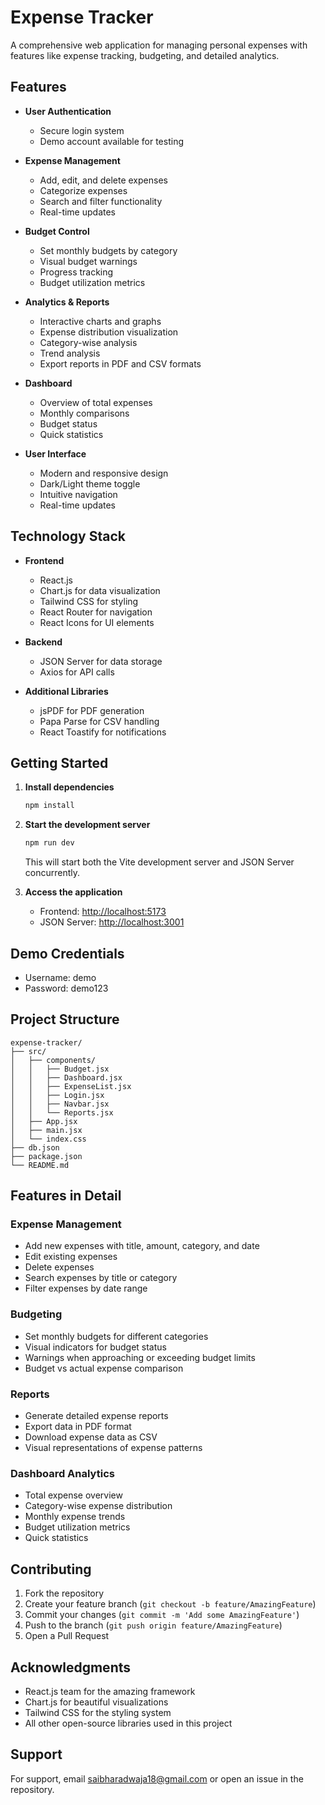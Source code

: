 # Expense Tracker

A comprehensive web application for managing personal expenses with features like expense tracking, budgeting, and detailed analytics.


## Features

- **User Authentication**
  - Secure login system
  - Demo account available for testing

- **Expense Management**
  - Add, edit, and delete expenses
  - Categorize expenses
  - Search and filter functionality
  - Real-time updates

- **Budget Control**
  - Set monthly budgets by category
  - Visual budget warnings
  - Progress tracking
  - Budget utilization metrics

- **Analytics & Reports**
  - Interactive charts and graphs
  - Expense distribution visualization
  - Category-wise analysis
  - Trend analysis
  - Export reports in PDF and CSV formats

- **Dashboard**
  - Overview of total expenses
  - Monthly comparisons
  - Budget status
  - Quick statistics

- **User Interface**
  - Modern and responsive design
  - Dark/Light theme toggle
  - Intuitive navigation
  - Real-time updates

## Technology Stack

- **Frontend**
  - React.js
  - Chart.js for data visualization
  - Tailwind CSS for styling
  - React Router for navigation
  - React Icons for UI elements

- **Backend**
  - JSON Server for data storage
  - Axios for API calls

- **Additional Libraries**
  - jsPDF for PDF generation
  - Papa Parse for CSV handling
  - React Toastify for notifications

## Getting Started

1. **Install dependencies**
   ```bash
   npm install
   ```

2. **Start the development server**
   ```bash
   npm run dev
   ```
   This will start both the Vite development server and JSON Server concurrently.

3. **Access the application**
   - Frontend: [http://localhost:5173](http://localhost:5173)
   - JSON Server: [http://localhost:3001](http://localhost:3001)

## Demo Credentials

- Username: demo
- Password: demo123

## Project Structure

```
expense-tracker/
├── src/
│   ├── components/
│   │   ├── Budget.jsx
│   │   ├── Dashboard.jsx
│   │   ├── ExpenseList.jsx
│   │   ├── Login.jsx
│   │   ├── Navbar.jsx
│   │   └── Reports.jsx
│   ├── App.jsx
│   ├── main.jsx
│   └── index.css
├── db.json
├── package.json
└── README.md
```

## Features in Detail

### Expense Management
- Add new expenses with title, amount, category, and date
- Edit existing expenses
- Delete expenses
- Search expenses by title or category
- Filter expenses by date range

### Budgeting
- Set monthly budgets for different categories
- Visual indicators for budget status
- Warnings when approaching or exceeding budget limits
- Budget vs actual expense comparison

### Reports
- Generate detailed expense reports
- Export data in PDF format
- Download expense data as CSV
- Visual representations of expense patterns

### Dashboard Analytics
- Total expense overview
- Category-wise expense distribution
- Monthly expense trends
- Budget utilization metrics
- Quick statistics

## Contributing

1. Fork the repository
2. Create your feature branch (`git checkout -b feature/AmazingFeature`)
3. Commit your changes (`git commit -m 'Add some AmazingFeature'`)
4. Push to the branch (`git push origin feature/AmazingFeature`)
5. Open a Pull Request


## Acknowledgments

- React.js team for the amazing framework
- Chart.js for beautiful visualizations
- Tailwind CSS for the styling system
- All other open-source libraries used in this project

## Support

For support, email saibharadwaja18@gmail.com or open an issue in the repository.
